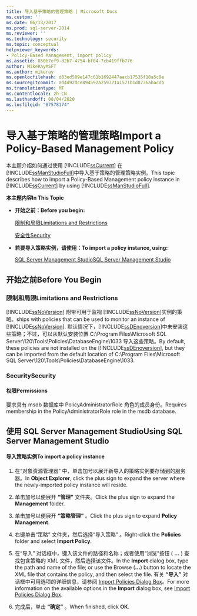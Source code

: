 ```yaml
---
title: 导入基于策略的管理策略 | Microsoft Docs
ms.custom: ''
ms.date: 06/13/2017
ms.prod: sql-server-2014
ms.reviewer: ''
ms.technology: security
ms.topic: conceptual
helpviewer_keywords:
- Policy-Based Management, import policy
ms.assetid: 850b7ef9-d2b7-4754-bf04-7cb419ffb776
author: MikeRayMSFT
ms.author: mikeray
ms.openlocfilehash: d83ed589e147c61b1692447aacb17535f18a5c9e
ms.sourcegitcommit: ad4d92dce894592a259721a1571b1d8736abacdb
ms.translationtype: MT
ms.contentlocale: zh-CN
ms.lasthandoff: 08/04/2020
ms.locfileid: "87578174"
---
```

# <a name="import-a-policy-based-management-policy"></a><span data-ttu-id="e44f0-102">导入基于策略的管理策略</span><span class="sxs-lookup"><span data-stu-id="e44f0-102">Import a Policy-Based Management Policy</span></span>
  <span data-ttu-id="e44f0-103">本主题介绍如何通过使用 [!INCLUDE[ssCurrent](../../includes/sscurrent-md.md)] 在 [!INCLUDE[ssManStudioFull](../../includes/ssmanstudiofull-md.md)]中导入基于策略的管理策略实例。</span><span class="sxs-lookup"><span data-stu-id="e44f0-103">This topic describes how to import a Policy-Based Management policy instance in [!INCLUDE[ssCurrent](../../includes/sscurrent-md.md)] by using [!INCLUDE[ssManStudioFull](../../includes/ssmanstudiofull-md.md)].</span></span>  
  
 <span data-ttu-id="e44f0-104">**本主题内容**</span><span class="sxs-lookup"><span data-stu-id="e44f0-104">**In This Topic**</span></span>  
  
-   <span data-ttu-id="e44f0-105">**开始之前：**</span><span class="sxs-lookup"><span data-stu-id="e44f0-105">**Before you begin:**</span></span>  
  
     [<span data-ttu-id="e44f0-106">限制和局限</span><span class="sxs-lookup"><span data-stu-id="e44f0-106">Limitations and Restrictions</span></span>](#Restrictions)  
  
     [<span data-ttu-id="e44f0-107">安全性</span><span class="sxs-lookup"><span data-stu-id="e44f0-107">Security</span></span>](#Security)  
  
-   <span data-ttu-id="e44f0-108">**若要导入策略实例，请使用：**</span><span class="sxs-lookup"><span data-stu-id="e44f0-108">**To import a policy instance, using:**</span></span>  
  
     [<span data-ttu-id="e44f0-109">SQL Server Management Studio</span><span class="sxs-lookup"><span data-stu-id="e44f0-109">SQL Server Management Studio</span></span>](#SSMSProcedure)  
  
##  <a name="before-you-begin"></a><a name="BeforeYouBegin"></a> <span data-ttu-id="e44f0-110">开始之前</span><span class="sxs-lookup"><span data-stu-id="e44f0-110">Before You Begin</span></span>  
  
###  <a name="limitations-and-restrictions"></a><a name="Restrictions"></a> <span data-ttu-id="e44f0-111">限制和局限</span><span class="sxs-lookup"><span data-stu-id="e44f0-111">Limitations and Restrictions</span></span>  
 [!INCLUDE[ssNoVersion](../../includes/ssnoversion-md.md)] <span data-ttu-id="e44f0-112">附带可用于监视 [!INCLUDE[ssNoVersion](../../includes/ssnoversion-md.md)]实例的策略。</span><span class="sxs-lookup"><span data-stu-id="e44f0-112">ships with policies that can be used to monitor an instance of [!INCLUDE[ssNoVersion](../../includes/ssnoversion-md.md)].</span></span> <span data-ttu-id="e44f0-113">默认情况下，[!INCLUDE[ssDEnoversion](../../includes/ssdenoversion-md.md)]中未安装这些策略；不过，可以从默认安装位置 C:\Program Files\Microsoft SQL Server\120\Tools\Policies\DatabaseEngine\1033 导入这些策略。</span><span class="sxs-lookup"><span data-stu-id="e44f0-113">By default, these policies are not installed on the [!INCLUDE[ssDEnoversion](../../includes/ssdenoversion-md.md)], but they can be imported from the default location of C:\Program Files\Microsoft SQL Server\120\Tools\Policies\DatabaseEngine\1033.</span></span>  
  
###  <a name="security"></a><a name="Security"></a> <span data-ttu-id="e44f0-114">Security</span><span class="sxs-lookup"><span data-stu-id="e44f0-114">Security</span></span>  
  
####  <a name="permissions"></a><a name="Permissions"></a> <span data-ttu-id="e44f0-115">权限</span><span class="sxs-lookup"><span data-stu-id="e44f0-115">Permissions</span></span>  
 <span data-ttu-id="e44f0-116">要求具有 msdb 数据库中 PolicyAdministratorRole 角色的成员身份。</span><span class="sxs-lookup"><span data-stu-id="e44f0-116">Requires membership in the PolicyAdministratorRole role in the msdb database.</span></span>  
  
##  <a name="using-sql-server-management-studio"></a><a name="SSMSProcedure"></a> <span data-ttu-id="e44f0-117">使用 SQL Server Management Studio</span><span class="sxs-lookup"><span data-stu-id="e44f0-117">Using SQL Server Management Studio</span></span>  
  
#### <a name="to-import-a-policy-instance"></a><span data-ttu-id="e44f0-118">导入策略实例</span><span class="sxs-lookup"><span data-stu-id="e44f0-118">To import a policy instance</span></span>  
  
1.  <span data-ttu-id="e44f0-119">在“对象资源管理器”  中，单击加号以展开新导入的策略实例要存储到的服务器。</span><span class="sxs-lookup"><span data-stu-id="e44f0-119">In **Object Explorer**, click the plus sign to expand the server where the newly-imported policy instance will reside.</span></span>  
  
2.  <span data-ttu-id="e44f0-120">单击加号以便展开 **“管理”** 文件夹。</span><span class="sxs-lookup"><span data-stu-id="e44f0-120">Click the plus sign to expand the **Management** folder.</span></span>  
  
3.  <span data-ttu-id="e44f0-121">单击加号以便展开 **“策略管理”** 。</span><span class="sxs-lookup"><span data-stu-id="e44f0-121">Click the plus sign to expand **Policy Management**.</span></span>  
  
4.  <span data-ttu-id="e44f0-122">右键单击“策略”  文件夹，然后选择“导入策略”  。</span><span class="sxs-lookup"><span data-stu-id="e44f0-122">Right-click the **Policies** folder and select **Import Policy**.</span></span>  
  
5.  <span data-ttu-id="e44f0-123">在“导入”  对话框中，键入该文件的路径和名称；或者使用“浏览”按钮 ( **...** ) 查找包含策略的 XML 文件，然后选择该文件。</span><span class="sxs-lookup"><span data-stu-id="e44f0-123">In the **Import** dialog box, type the path and name of the file; or use the Browse (**...**) button to locate the XML file that contains the policy, and then select the file.</span></span> <span data-ttu-id="e44f0-124">有关 **“导入”** 对话框中可用选项的详细信息，请参阅 [Import Policies Dialog Box](import-policies-dialog-box.md)。</span><span class="sxs-lookup"><span data-stu-id="e44f0-124">For more information on the available options in the **Import** dialog box, see [Import Policies Dialog Box](import-policies-dialog-box.md).</span></span>  
  
6.  <span data-ttu-id="e44f0-125">完成后，单击 **“确定”** 。</span><span class="sxs-lookup"><span data-stu-id="e44f0-125">When finished, click **OK**.</span></span>  
  
  
